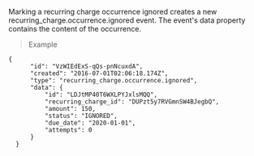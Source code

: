 <div class="method-area">
  <div class="method-copy">
    <div class="method-copy-padding">
      <p>Marking a recurring charge occurrence ignored creates a new <span class="code-green">recurring_charge.occurrence.ignored</span> event. The event's <span class="code-green">data</span> property contains the content of the occurrence.</p>
    </div>
  </div>
  <blockquote><p>Example</p></blockquote>

  <pre><code class="json">{
      "id": "VzWIEdExS-qQs-pnNcuxdA",
      "created": "2016-07-01T02:06:18.174Z",
      "type": "recurring_charge.occurrence.ignored",
      "data": {
          "id": "LDJtMP40T6WXLPYJxlsMQQ",
          "recurring_charge_id": "DUPzt5y7RVGmnSW4BJegbQ",
          "amount": 150,
          "status": "IGNORED",
          "due_date": "2020-01-01",
          "attempts": 0
      }
  }</code>
  </pre>
</div>
